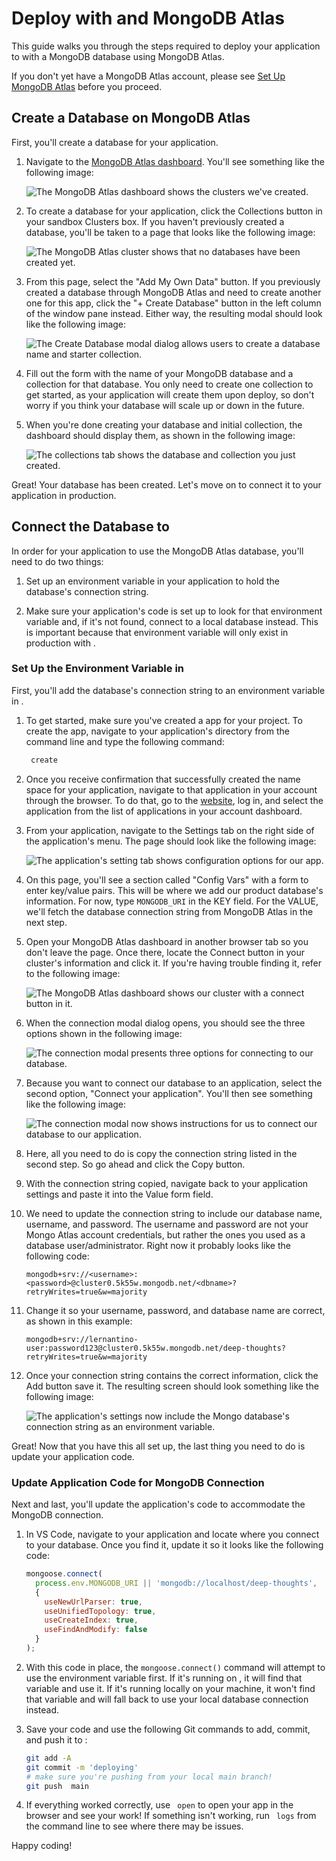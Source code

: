# Deploy with  and MongoDB Atlas

This guide walks you through the steps required to deploy your application to  with a MongoDB database using MongoDB Atlas.

If you don't yet have a MongoDB Atlas account, please see [Set Up MongoDB Atlas](./MongoAtlas-Setup.md) before you proceed.

## Create a Database on MongoDB Atlas

First, you'll create a database for your application.

1. Navigate to the [MongoDB Atlas dashboard](https://cloud.mongodb.com). You'll see something like the following image:

   ![The MongoDB Atlas dashboard shows the clusters we've created.](./assets/images-deploy/100-cluster-dashboard.png)

2. To create a database for your application, click the Collections button in your sandbox Clusters box. If you haven't previously created a database, you'll be taken to a page that looks like the following image:

   ![The MongoDB Atlas cluster shows that no databases have been created yet.](./assets/images-deploy/200-collections.png)

3. From this page, select the "Add My Own Data" button. If you previously created a database through MongoDB Atlas and need to create another one for this app, click the "+ Create Database" button in the left column of the window pane instead. Either way, the resulting modal should look like the following image:

   ![The Create Database modal dialog allows users to create a database name and starter collection.](./assets/images-deploy/300-create-db.png)

4. Fill out the form with the name of your MongoDB database and a collection for that database. You only need to create one collection to get started, as your application will create them upon deploy, so don't worry if you think your database will scale up or down in the future.

5. When you're done creating your database and initial collection, the dashboard should display them, as shown in the following image: 

   ![The collections tab shows the database and collection you just created.](./assets/images-deploy/400-collections-database.png)

Great! Your database has been created. Let's move on to connect it to your application in production.

## Connect the Database to 

In order for your  application to use the MongoDB Atlas database, you'll need to do two things:

1. Set up an environment variable in your  application to hold the database's connection string.

2. Make sure your application's code is set up to look for that  environment variable and, if it's not found, connect to a local database instead. This is important because that environment variable will only exist in production with .

### Set Up the Environment Variable in 

First, you'll add the database's connection string to an environment variable in .

1. To get started, make sure you've created a  app for your project. To create the app, navigate to your application's directory from the command line and type the following command:

   ```bash
    create
   ```

2. Once you receive confirmation that  successfully created the name space for your application, navigate to that application in your  account through the browser. To do that, go to the [ website](https://.com), log in, and select the application from the list of applications in your account dashboard.

3. From your  application, navigate to the Settings tab on the right side of the application's menu. The page should look like the following image:

   ![The  application's setting tab shows configuration options for our app.](./assets/images-deploy/500--settings.png)

4. On this page, you'll see a section called "Config Vars" with a form to enter key/value pairs. This will be where we add our product database's information. For now, type `MONGODB_URI` in the KEY field. For the VALUE, we'll fetch the database connection string from MongoDB Atlas in the next step.

5. Open your MongoDB Atlas dashboard in another browser tab so you don't leave the  page. Once there, locate the Connect button in your cluster's information and click it. If you're having trouble finding it, refer to the following image:

   ![The MongoDB Atlas dashboard shows our cluster with a connect button in it.](./assets/images-deploy/600-overview-connect.png)

6. When the connection modal dialog opens, you should see the three options shown in the following image:

   ![The connection modal presents three options for connecting to our database.](./assets/images-deploy/700-connect-modal.png)

7. Because you want to connect our database to an application, select the second option, "Connect your application". You'll then see something like the following image:

   ![The connection modal now shows instructions for us to connect our database to our application.](./assets/images-deploy/800-connect-app.png)

8. Here, all you need to do is copy the connection string listed in the second step. So go ahead and click the Copy button.

9. With the connection string copied, navigate back to your  application settings and paste it into the Value form field.

10. We need to update the connection string to include our database name, username, and password. The username and password are not your Mongo Atlas account credentials, but rather the ones you used as a database user/administrator. Right now it probably looks like the following code:

    ```http
    mongodb+srv://<username>:<password>@cluster0.5k55w.mongodb.net/<dbname>?retryWrites=true&w=majority
    ```

11. Change it so your username, password, and database name are correct, as shown in this example:

    ```http
    mongodb+srv://lernantino-user:password123@cluster0.5k55w.mongodb.net/deep-thoughts?retryWrites=true&w=majority
    ```

12. Once your connection string contains the correct information, click the Add button save it. The resulting screen should look something like the following image:

    ![The  application's settings now include the Mongo database's connection string as an environment variable.](./assets/images-deploy/900--configvars.png)

Great! Now that you have this all set up, the last thing you need to do is update your application code.

### Update Application Code for MongoDB Connection

Next and last, you'll update the application's code to accommodate the MongoDB connection.

1. In VS Code, navigate to your application and locate where you connect to your database. Once you find it, update it so it looks like the following code:

   ```js
   mongoose.connect(
     process.env.MONGODB_URI || 'mongodb://localhost/deep-thoughts',
     {
       useNewUrlParser: true,
       useUnifiedTopology: true,
       useCreateIndex: true,
       useFindAndModify: false
     }
   );
   ```

2. With this code in place, the `mongoose.connect()` command will attempt to use the environment variable first. If it's running on , it will find that variable and use it. If it's running locally on your machine, it won't find that variable and will fall back to use your local database connection instead.

3. Save your code and use the following Git commands to add, commit, and push it to :

   ```bash
   git add -A
   git commit -m 'deploying'
   # make sure you're pushing from your local main branch!
   git push  main
   ```

4. If everything worked correctly, use ` open` to open your app in the browser and see your work! If something isn't working, run ` logs` from the command line to see where there may be issues.

Happy coding!
